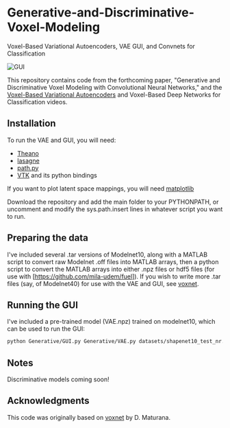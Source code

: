 # Generative-and-Discriminative-Voxel-Modeling
Voxel-Based Variational Autoencoders, VAE GUI, and Convnets for Classification

![GUI](https://github.com/ajbrock/Generative-and-Discriminative-Voxel-Modelling/blob/master/doc/GUI3.png)

This repository contains code from the forthcoming paper, "Generative and Discriminative Voxel Modeling with Convolutional Neural Networks," and the [Voxel-Based Variational Autoencoders](https://www.youtube.com/watch?v=LtpU1yBStlU) and Voxel-Based Deep Networks for Classification videos.

## Installation
To run the VAE and GUI, you will need:

- [Theano](http://deeplearning.net/software/theano/) 
- [lasagne](http://lasagne.readthedocs.io/en/latest/user/installation.html)
- [path.py](https://github.com/jaraco/path.py)
- [VTK](http://www.vtk.org/) and its python bindings

If you want to plot latent space mappings, you will need [matplotlib](http://matplotlib.org/)

Download the repository and add the main folder to your PYTHONPATH, or uncomment and modify the sys.path.insert lines in whatever script you want to run.

## Preparing the data
I've included several .tar versions of Modelnet10, along with a MATLAB script to convert raw Modelnet .off files into MATLAB arrays, then a python script to convert the MATLAB arrays into either .npz files or hdf5 files (for use with [https://github.com/mila-udem/fuel]). If you wish to write more .tar files (say, of Modelnet40) for use with the VAE and GUI, see [voxnet](https://github.com/dimatura/voxnet).

## Running the GUI
I've included a pre-trained model (VAE.npz) trained on modelnet10, which can be used to run the GUI:

```sh
python Generative/GUI.py Generative/VAE.py datasets/shapenet10_test_nr.tar Generative/VAE.npz
```

## Notes
Discriminative models coming soon!

## Acknowledgments
This code was originally based on [voxnet](https://github.com/dimatura/voxnet) by D. Maturana.
